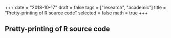 +++
date = "2018-10-17"
draft = false
tags = ["research", "academic"]
title = "Pretty-printing of R source code"
selected = false
math = true
+++

## Pretty-printing of R source code

